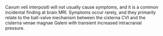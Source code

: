 Cavum veli interpositi will not usually cause symptoms, and it is a common incidental finding at brain MRI. Symptoms occur rarely, and they primarily relate to the ball-valve mechanism between the cisterna CVI and the cisterna venae magnae Galeni with transient increased intracranial pressure.